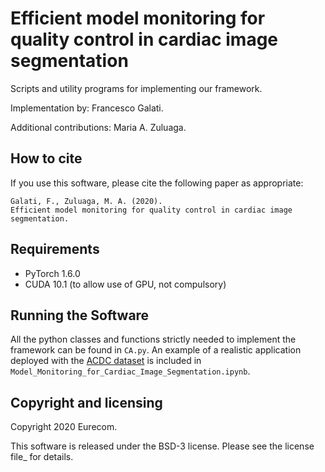 # Efficient model monitoring for quality control in cardiac image segmentation

Scripts and utility programs for implementing our framework.

Implementation by: Francesco Galati.

Additional contributions: Maria A. Zuluaga.

## How to cite

If you use this software, please cite the following paper as appropriate:

    Galati, F., Zuluaga, M. A. (2020).
    Efficient model monitoring for quality control in cardiac image segmentation.

## Requirements
 * PyTorch 1.6.0
 * CUDA 10.1 (to allow use of GPU, not compulsory)

## Running the Software

All the python classes and functions strictly needed to implement the framework can be found in `CA.py`.
An example of a realistic application deployed with the [ACDC dataset] is included in `Model_Monitoring_for_Cardiac_Image_Segmentation.ipynb`.

## Copyright and licensing

Copyright 2020 Eurecom.

This software is released under the BSD-3 license. Please see the license file_ for details.

[ACDC dataset]: https://www.creatis.insa-lyon.fr/Challenge/acdc
